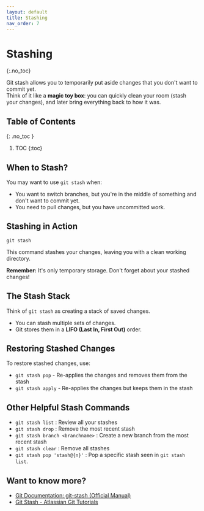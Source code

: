 ```yaml
---
layout: default
title: Stashing
nav_order: 7
---
```

# Stashing
{:.no_toc}

Git stash allows you to temporarily put aside changes that you don't want to commit yet.  
Think of it like a **magic toy box**: you can quickly clean your room (stash your changes), and later bring everything back to how it was.

## Table of Contents
{: .no_toc }

1. TOC
{:toc}

## When to Stash?

You may want to use `git stash` when:
- You want to switch branches, but you're in the middle of something and don't want to commit yet.  
- You need to pull changes, but you have uncommitted work.  


## Stashing in Action

```
git stash
```

This command stashes your changes, leaving you with a clean working directory.  

**Remember:** It's only temporary storage. Don't forget about your stashed changes!


## The Stash Stack

Think of `git stash` as creating a stack of saved changes.  
- You can stash multiple sets of changes.  
- Git stores them in a **LIFO (Last In, First Out)** order.  


## Restoring Stashed Changes

To restore stashed changes, use:

- `git stash pop` - Re-applies the changes and removes them from the stash
- `git stash apply` - Re-applies the changes but keeps them in the stash


## Other Helpful Stash Commands

- `git stash list` : Review all your stashes
- `git stash drop` : Remove the most recent stash
- `git stash branch <branchname>` : Create a new branch from the most recent stash
- `git stash clear` : Remove all stashes
- `git stash pop 'stash@{n}'` : Pop a specific stash seen in `git stash list`.

## Want to know more?

- [Git Documentation: git-stash (Official Manual)](https://git-scm.com/docs/git-stash)
- [Git Stash - Atlassian Git Tutorials](https://www.atlassian.com/git/tutorials/saving-changes/git-stash)  